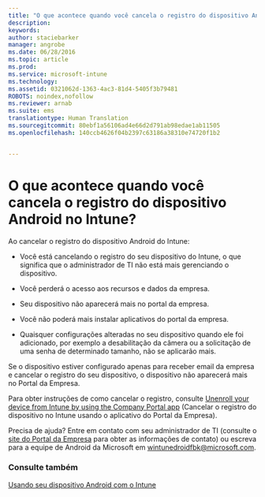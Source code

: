 ```yaml
---
title: "O que acontece quando você cancela o registro do dispositivo Android no Intune? | Microsoft Intune"
description: 
keywords: 
author: staciebarker
manager: angrobe
ms.date: 06/28/2016
ms.topic: article
ms.prod: 
ms.service: microsoft-intune
ms.technology: 
ms.assetid: 0321062d-1363-4ac3-81d4-5405f3b79481
ROBOTS: noindex,nofollow
ms.reviewer: arnab
ms.suite: ems
translationtype: Human Translation
ms.sourcegitcommit: 80ebf1a56106ad4e66d2d791ab98edae1ab11505
ms.openlocfilehash: 140ccb4626f04b2397c63186a38310e74720f1b2


---
```



# O que acontece quando você cancela o registro do dispositivo Android no Intune?

Ao cancelar o registro do dispositivo Android do Intune:

-   Você está cancelando o registro do seu dispositivo do Intune, o que significa que o administrador de TI não está mais gerenciando o dispositivo.

-   Você perderá o acesso aos recursos e dados da empresa.

-   Seu dispositivo não aparecerá mais no portal da empresa.

-   Você não poderá mais instalar aplicativos do portal da empresa.

-   Quaisquer configurações alteradas no seu dispositivo quando ele foi adicionado, por exemplo a desabilitação da câmera ou a solicitação de uma senha de determinado tamanho, não se aplicarão mais.

Se o dispositivo estiver configurado apenas para receber email da empresa e cancelar o registro do seu dispositivo, o dispositivo não aparecerá mais no Portal da Empresa.

Para obter instruções de como cancelar o registro, consulte [Unenroll your device from Intune by using the Company Portal app](unenroll-your-device-from-intune-android.md) (Cancelar o registro do dispositivo no Intune usando o aplicativo do Portal da Empresa).

Precisa de ajuda? Entre em contato com seu administrador de TI (consulte o [site do Portal da Empresa](http://portal.manage.microsoft.com) para obter as informações de contato) ou escreva para a equipe de Android da Microsoft em wintunedroidfbk@microsoft.com.


### Consulte também
[Usando seu dispositivo Android com o Intune](using-your-android-device-with-intune.md)



<!--HONumber=Aug16_HO1-->


